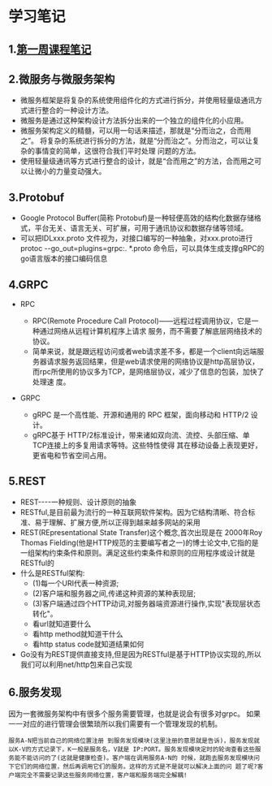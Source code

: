 # 学习笔记
## 1.[第一周课程笔记](https://naotu.baidu.com/file/0a6efe646327d237f3cac2b9c81e215f)
## 2.微服务与微服务架构
- 微服务框架是将复杂的系统使用组件化的方式进行拆分，并使用轻量级通讯方式进行整合的一种设计方法。
- 微服务是通过这种架构设计方法拆分出来的一个独立的组件化的小应用。
- 微服务架构定义的精髓，可以用一句话来描述，那就是“分而治之，合而用之”。
将复杂的系统进行拆分的方法，就是“分而治之”。分而治之，可以让复杂的事情变的简单，这很符合我们平时处理 问题的方法。
- 使用轻量级通讯等方式进行整合的设计，就是“合而用之”的方法，合而用之可以让微小的力量变动强大。
## 3.Protobuf
* Google Protocol Buffer(简称 Protobuf)是一种轻便高效的结构化数据存储格式，平台无关、语言无关、可扩展，可用于通讯协议和数据存储等领域。
* 可以把IDLxxx.proto 文件视为，对接口编写的一种抽象，对xxx.proto进行 protoc --go_out=plugins=grpc:. *.proto 命令后，可以具体生成支撑gRPC的go语言版本的接口编码信息
## 4.GRPC
- RPC
    - RPC(Remote Procedure Call Protocol)——远程过程调用协议，它是一种通过网络从远程计算机程序上请求
服务，而不需要了解底层网络技术的协议。
    - 简单来说，就是跟远程访问或者web请求差不多，都是一个client向远端服务器请求服务返回结果，但是web请求使用的网络协议是http高层协议，而rpc所使用的协议多为TCP，是网络层协议，减少了信息的包装，加快了处理速 度。 

- GRPC
    - gRPC 是一个高性能、开源和通用的 RPC 框架，面向移动和 HTTP/2 设计。
    - gRPC基于 HTTP/2标准设计，带来诸如双向流、流控、头部压缩、单 TCP连接上的多复用请求等特。这些特性使得
其在移动设备上表现更好，更省电和节省空间占用。
## 5.REST
- REST----一种规则、设计原则的抽象
- RESTful,是目前最为流行的一种互联网软件架构。因为它结构清晰、符合标准、易于理解、扩展方便,所以正得到越来越多网站的采用
- REST(REpresentational State Transfer)这个概念,首次出现是在 2000年Roy Thomas Fielding(他是HTTP规范的主要编写者之一)的博士论文中,它指的是一组架构约束条件和原则。满足这些约束条件和原则的应用程序或设计就是RESTful的
- 什么是RESTful架构: 
    - (1)每一个URI代表一种资源;
    - (2)客户端和服务器之间,传递这种资源的某种表现层;
    - (3)客户端通过四个HTTP动词,对服务器端资源进行操作,实现"表现层状态转化"。
    - 看url就知道要什么
    - 看http method就知道干什么
    - 看http status code就知道结果如何
- Go没有为REST提供直接支持,但是因为RESTful是基于HTTP协议实现的,所以我们可以利用net/http包来自己实现
## 6.服务发现
因为一套微服务架构中有很多个服务需要管理，也就是说会有很多对grpc。 如果一一对应的进行管理会很繁琐所以我们需要有一个管理发现的机制。
```
服务A-N把当前自己的网络位置注册 到服务发现模块(这里注册的意思就是告诉)，服务发现就以K-V的方式记录下，K一般是服务名，V就是 IP:PORT。服务发现模块定时的轮询查看这些服务能不能访问的了(这就是健康检查)。客户端在调用服务A-N的 时候，就跑去服务发现模块问下它们的网络位置，然后再调用它们的服务。这样的方式是不是就可以解决上面的问 题了呢?客户端完全不需要记录这些服务网络位置，客户端和服务端完全解耦!
```
